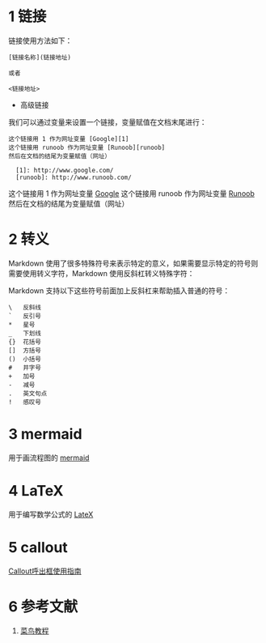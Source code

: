 # 1 链接

链接使用方法如下：

```
[链接名称](链接地址)

或者

<链接地址>
```



- 高级链接

我们可以通过变量来设置一个链接，变量赋值在文档末尾进行：

```
这个链接用 1 作为网址变量 [Google][1]
这个链接用 runoob 作为网址变量 [Runoob][runoob]
然后在文档的结尾为变量赋值（网址）

  [1]: http://www.google.com/
  [runoob]: http://www.runoob.com/
```



这个链接用 1 作为网址变量 [Google][1]
这个链接用 runoob 作为网址变量 [Runoob][runoob]
然后在文档的结尾为变量赋值（网址）

[1]: http://www.google.com/
[runoob]: http://www.runoob.com/



# 2 转义

Markdown 使用了很多特殊符号来表示特定的意义，如果需要显示特定的符号则需要使用转义字符，Markdown 使用反斜杠转义特殊字符：

Markdown 支持以下这些符号前面加上反斜杠来帮助插入普通的符号：

```
\   反斜线
`   反引号
*   星号
_   下划线
{}  花括号
[]  方括号
()  小括号
#   井字号
+   加号
-   减号
.   英文句点
!   感叹号
```


# 3 mermaid
用于画流程图的
[mermaid](mermaid.md)


# 4 LaTeX
用于编写数学公式的
[LateX](LateX.md)


# 5 callout
[Callout呼出框使用指南](Callout呼出框使用指南.md)


# 6 参考文献

1.  [菜鸟教程](https://www.runoob.com/markdown/md-advance.html)

